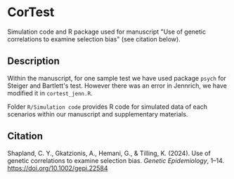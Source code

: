 # CorTest

Simulation code and R package used for manuscript "Use of genetic correlations to examine selection bias" (see citation below).

## Description

Within the manuscript, for one sample test we have used package `psych` for Steiger and Bartlett's test. However there was an error in Jennrich, we have modified it in `cortest_jenn.R`.

Folder `R/Simulation code` provides R code for simulated data of each scenarios within our manuscript and supplementary materials.

## Citation

Shapland, C. Y., Gkatzionis, A., Hemani, G., & Tilling, K. (2024). Use of genetic correlations to examine selection bias. *Genetic Epidemiology*, 1–14. <https://doi.org/10.1002/gepi.22584>
